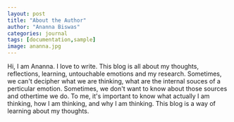 ```yaml
---
layout: post
title: "About the Author"
author: "Ananna Biswas"
categories: journal
tags: [documentation,sample]
image: ananna.jpg
---
```


Hi, I am Ananna. I love to write. This blog is all about my thoughts, reflections, learning, untouchable emotions and my research. Sometimes, we can't decipher what we are thinking, what are the internal souces of a perticular emotion. Sometimes, we don't want to know about those sources and othertime we do. To me, it's important to know what actually I am thinking, how I am thinking, and why I am thinking. This blog is a way of learning about my thoughts. 
